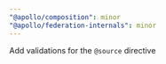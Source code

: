 ```yaml
---
"@apollo/composition": minor
"@apollo/federation-internals": minor
---
```


Add validations for the `@source` directive
